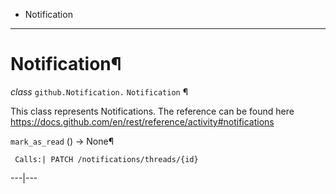   + Notification

* * *
# Notification¶

_class_ `github.Notification.`  `Notification` ¶

This class represents Notifications. The reference can be found here https://docs.github.com/en/rest/reference/activity#notifications

`mark_as_read` () → None¶

     Calls:| PATCH /notifications/threads/{id}

---|---
